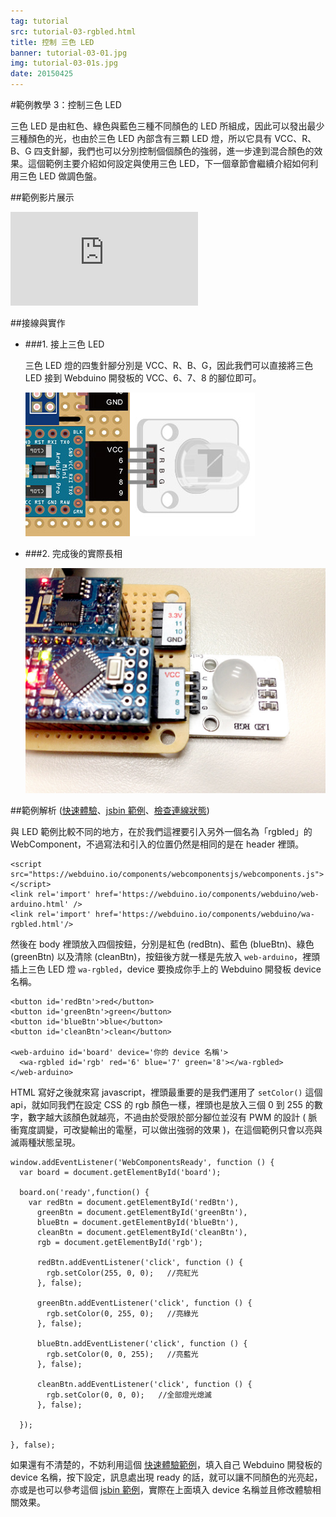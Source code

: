 ```yaml
---
tag: tutorial
src: tutorial-03-rgbled.html
title: 控制 三色 LED
banner: tutorial-03-01.jpg
img: tutorial-03-01s.jpg
date: 20150425
---
```


<!-- @@master  = ../../_layout.html-->

<!-- @@block  =  meta-->

<title>範例教學 3：控制 三色 LED :::: Webduino = Web × Arduino</title>

<meta name="description" content="三色 LED 是由紅色、綠色與藍色三種不同顏色的 LED 所組成，因此可以發出最少三種顏色的光，也由於三色 LED 內部含有三顆 LED 燈，所以它具有 VCC、R、B、G 四支針腳，我們也可以分別控制個個顏色的強弱，進一步達到混合顏色的效果。這個 webduino 的範例主要介紹如何設定與使用三色 LED，下一個章節會繼續介紹如何利用三色 LED 做調色盤。">

<meta itemprop="description" content="三色 LED 是由紅色、綠色與藍色三種不同顏色的 LED 所組成，因此可以發出最少三種顏色的光，也由於三色 LED 內部含有三顆 LED 燈，所以它具有 VCC、R、B、G 四支針腳，我們也可以分別控制個個顏色的強弱，進一步達到混合顏色的效果。這個 webduino 的範例主要介紹如何設定與使用三色 LED，下一個章節會繼續介紹如何利用三色 LED 做調色盤。">

<meta property="og:description" content="三色 LED 是由紅色、綠色與藍色三種不同顏色的 LED 所組成，因此可以發出最少三種顏色的光，也由於三色 LED 內部含有三顆 LED 燈，所以它具有 VCC、R、B、G 四支針腳，我們也可以分別控制個個顏色的強弱，進一步達到混合顏色的效果。這個 webduino 的範例主要介紹如何設定與使用三色 LED，下一個章節會繼續介紹如何利用三色 LED 做調色盤。">

<meta property="og:title" content="範例教學 3：控制 三色 LED" >

<meta property="og:url" content="https://webduino.io/tutorials/tutorial-03-rgbled.html">

<meta property="og:image" content="https://webduino.io/img/tutorials/tutorial-03-01s.jpg">

<meta itemprop="image" content="https://webduino.io/img/tutorials/tutorial-03-01s.jpg">

<include src="../_include-tutorials.html"></include>

<!-- @@close-->



<!-- @@block  =  tutorials-->
#範例教學 3：控制三色 LED

三色 LED 是由紅色、綠色與藍色三種不同顏色的 LED 所組成，因此可以發出最少三種顏色的光，也由於三色 LED 內部含有三顆 LED 燈，所以它具有 VCC、R、B、G 四支針腳，我們也可以分別控制個個顏色的強弱，進一步達到混合顏色的效果。這個範例主要介紹如何設定與使用三色 LED，下一個章節會繼續介紹如何利用三色 LED 做調色盤。

##範例影片展示

<iframe class="youtube" src="https://www.youtube.com/embed/VVIFWFtKr0A" frameborder="0" allowfullscreen></iframe>

##接線與實作

- ###1. 接上三色 LED

	三色 LED 燈的四隻針腳分別是 VCC、R、B、G，因此我們可以直接將三色 LED 接到 Webduino 開發板的 VCC、6、7、8 的腳位即可。

	![](../img/tutorials/tutorial-03-02.jpg)

- ###2. 完成後的實際長相

	![](../img/tutorials/tutorial-03-03.jpg)


##範例解析 ([快速體驗](http://webduinoio.github.io/samples/content/rgbled/index.html)、[jsbin 範例](http://bin.webduino.io/ber/edit?html,js,output)、[檢查連線狀態](https://webduino.io/device.html))

與 LED 範例比較不同的地方，在於我們這裡要引入另外一個名為「rgbled」的 WebComponent，不過寫法和引入的位置仍然是相同的是在 header 裡頭。

	<script src="https://webduino.io/components/webcomponentsjs/webcomponents.js"></script>
	<link rel='import' href='https://webduino.io/components/webduino/web-arduino.html' />
	<link rel='import' href='https://webduino.io/components/webduino/wa-rgbled.html'/>

然後在 body 裡頭放入四個按鈕，分別是紅色 (redBtn)、藍色 (blueBtn)、綠色 (greenBtn) 以及清除 (cleanBtn)，按鈕後方就一樣是先放入 `web-arduino`，裡頭插上三色 LED 燈 `wa-rgbled`，device 要換成你手上的 Webduino 開發板 device 名稱。

	<button id='redBtn'>red</button>
	<button id='greenBtn'>green</button>
	<button id='blueBtn'>blue</button>
	<button id='cleanBtn'>clean</button>

	<web-arduino id='board' device='你的 device 名稱'>
	  <wa-rgbled id='rgb' red='6' blue='7' green='8'></wa-rgbled>
	</web-arduino>

HTML 寫好之後就來寫 javascript，裡頭最重要的是我們運用了 `setColor()` 這個 api，就如同我們在設定 CSS 的 rgb 顏色一樣，裡頭也是放入三個 0 到 255 的數字，數字越大該顏色就越亮，不過由於受限於部分腳位並沒有 PWM 的設計 ( 脈衝寬度調變，可改變輸出的電壓，可以做出強弱的效果 )，在這個範例只會以亮與滅兩種狀態呈現。

	window.addEventListener('WebComponentsReady', function () {
	  var board = document.getElementById('board');

	  board.on('ready',function() {
	    var redBtn = document.getElementById('redBtn'),
	      greenBtn = document.getElementById('greenBtn'),
	      blueBtn = document.getElementById('blueBtn'),
	      cleanBtn = document.getElementById('cleanBtn'),
	      rgb = document.getElementById('rgb');

	      redBtn.addEventListener('click', function () {
	        rgb.setColor(255, 0, 0);   //亮紅光
	      }, false);

	      greenBtn.addEventListener('click', function () {
	        rgb.setColor(0, 255, 0);   //亮綠光
	      }, false);

	      blueBtn.addEventListener('click', function () {
	        rgb.setColor(0, 0, 255);   //亮藍光
	      }, false);

	      cleanBtn.addEventListener('click', function () {
	        rgb.setColor(0, 0, 0);   //全部燈光熄滅
	      }, false);

	  });

	}, false);

如果還有不清楚的，不妨利用這個 [快速體驗範例](http://webduinoio.github.io/samples/content/rgbled/index.html)，填入自己 Webduino 開發板的 device 名稱，按下設定，訊息處出現 ready 的話，就可以讓不同顏色的光亮起，亦或是也可以參考這個 [jsbin 範例](http://bin.webduino.io/ber/edit?html,js,output)，實際在上面填入 device 名稱並且修改體驗相關效果。



<!-- @@close-->